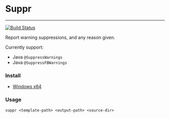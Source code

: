 # Suppr #

***

[![Build Status](https://travis-ci.org/j-a-k/suppr.svg?branch=master)](https://travis-ci.org/j-a-k/suppr)


Report warning suppressions, and any reason given.

Currently support:

* Java `@SuppressWarnings`
* Java `@SuppressFBWarnings`

### Install ###

* [Windows x64](https://ci.appveyor.com/project/jk_/suppr/build/artifacts)

### Usage ###

    suppr <template-path> <output-path> <source-dir>